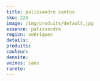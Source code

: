 ```yaml
---
title: palissandre santos
sku: 224
image: /img/produits/default.jpg
essence: palissandre
region: amériques
details: 
produits:
couleur: 
densite: 
veines: sans
rarete: 
---
```

